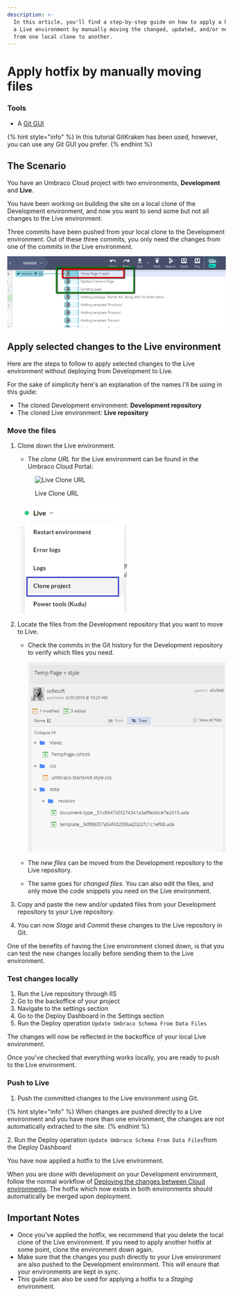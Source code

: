 ```yaml
---
description: >-
  In this article, you'll find a step-by-step guide on how to apply a hotfix to
  a Live environment by manually moving the changed, updated, and/or new files
  from one local clone to another.
---
```


# Apply hotfix by manually moving files

### Tools

* A [Git GUI](https://git-scm.com/downloads/guis)

{% hint style="info" %}
In this tutorial GitKraken has been used, however, you can use any Git GUI you prefer.
{% endhint %}

## The Scenario

You have an Umbraco Cloud project with two environments, **Development** and **Live**.

You have been working on building the site on a local clone of the Development environment, and now you want to send some but not all changes to the Live environment.

Three commits have been pushed from your local clone to the Development environment. Out of these three commits, you only need the changes from one of the commits in the Live environment.

![Commits](images/commits.png)

## Apply selected changes to the Live environment

Here are the steps to follow to apply selected changes to the Live environment without deploying from Development to Live.

For the sake of simplicity here's an explanation of the names I'll be using in this guide:

* The cloned Development environment: **Development repository**
* The cloned Live environment: **Live repository**

### Move the files

1.  Clone down the Live environment.

    * The _clone URL_ for the Live environment can be found in the Umbraco Cloud Portal:

    <figure><img src="../../../.gitbook/assets/image (43).png" alt="Live Clone URL"><figcaption><p>Live Clone URL</p></figcaption></figure>

    ![Clone Project](images/live-clone-url-v10.png)
2. Locate the files from the Development repository that you want to move to Live.
   *   Check the commits in the Git history for the Development repository to verify which files you need.

       ![Files changes or added](images/commit-files-changed.png)
   * The _new files_ can be moved from the Development repository to the Live repository.
   * The same goes for _changed files_. You can also edit the files, and only move the code snippets you need on the Live environment.
3. Copy and paste the new and/or updated files from your Development repository to your Live repository.
4. You can now _Stage_ and _Commit_ these changes to the Live repository in Git.

One of the benefits of having the Live environment cloned down, is that you can test the new changes locally before sending them to the Live environment.

### Test changes locally

1. Run the Live repository through IIS
2. Go to the backoffice of your project
3. Navigate to the settings section
4. Go to the Deploy Dashboard in the Settings section
5. Run the Deploy operation `Update Umbraco Schema From Data Files`

The changes will now be reflected in the backoffice of your local Live environment.

Once you've checked that everything works locally, you are ready to push to the Live environment.

### Push to Live

1. Push the committed changes to the Live environment using Git.

{% hint style="info" %}
When changes are pushed directly to a Live environment and you have more than one environment, the changes are not automatically extracted to the site.
{% endhint %}

2\. Run the Deploy operation `Update Umbraco Schema From Data Files`from the Deploy Dashboard

You have now applied a hotfix to the Live environment.

When you are done with development on your Development environment, follow the normal workflow of [Deploying the changes between Cloud environments](../../../build-and-customize-your-solution/handle-deployments-and-environments/deployment/cloud-to-cloud.md). The hotfix which now exists in both environments should automatically be merged upon deployment.

## Important Notes

* Once you've applied the hotfix, we recommend that you delete the local clone of the Live environment. If you need to apply another hotfix at some point, clone the environment down again.
* Make sure that the changes you push directly to your Live environment are also pushed to the Development environment. This will ensure that your environments are kept in sync.
* This guide can also be used for applying a hotfix to a _Staging_ environment.
